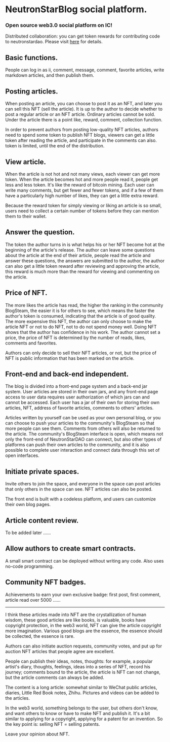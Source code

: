 # NeutronStarBlog social platform.
### Open source web3.0 social platform on IC!
Distributed collaboration: you can get token rewards for contributing code to neutronstardao. Please visit <a href="https://github.com/NeutronStar-PRO/NeutronStarDAO/blob/main/DistributedCollaborativeContribution.md">here</a> for details.
## Basic functions.
People can log in as ii, comment, message, comment, favorite articles, write markdown articles, and then publish them.

## Posting articles.
When posting an article, you can choose to post it as an NFT, and later you can sell this NFT (sell the article).
It is up to the author to decide whether to post a regular article or an NFT article. Ordinary articles cannot be sold.
Under the article there is a point like, reward, comment, collection function.

In order to prevent authors from posting low-quality NFT articles, authors need to spend some token to publish NFT blogs, viewers can get a little token after reading the article, and participate in the comments can also. token is limited, until the end of the distribution.

## View article.
When the article is not hot and not many views, each viewer can get more token. When the article becomes hot and more people read it, people get less and less token. It's like the reward of bitcoin mining. Each user can write many comments, but get fewer and fewer tokens, and if a few of them have a particularly high number of likes, they can get a little extra reward.

Because the reward token for simply viewing or liking an article is so small, users need to collect a certain number of tokens before they can mention them to their wallet.

## Answer the question.
The token the author turns in is what helps his or her NFT become hot at the beginning of the article's release. The author can leave some questions about the article at the end of their article, people read the article and answer these questions, the answers are submitted to the author, the author can also get a little token reward after reviewing and approving the article, this reward is much more than the reward for viewing and commenting on the article.

## Price of NFT.
The more likes the article has read, the higher the ranking in the community BlogSteam, the easier it is for others to see, which means the faster the author's token is consumed, indicating that the article is of good quality. The more expensive this NFT, the author can only choose to make the article NFT or not to do NFT, not to do not spend money well. Doing NFT shows that the author has confidence in his work. The author cannot set a price, the price of NFT is determined by the number of reads, likes, comments and favorites.

Authors can only decide to sell their NFT articles, or not, but the price of NFT is public information that has been marked on the article.

## Front-end and back-end independent.
The blog is divided into a front-end page system and a back-end jar system.
User articles are stored in their own jars, and any front-end page access to user data requires user authorization of which jars can and cannot be accessed.
Each user has a jar of their own for storing their own articles, NFT, address of favorite articles, comments to others' articles.

Articles written by yourself can be used as your own personal blog, or you can choose to push your articles to the community's BlogSteam so that more people can see them. Comments from others will also be returned to the article.
The community's BlogSteam interface is open, which means not only the front-end of NeutronStarDAO can connect, but also other types of platforms can push their own articles to the community, and it is also possible to complete user interaction and connect data through this set of open interfaces.

## Initiate private spaces.
Invite others to join the space, and everyone in the space can post articles that only others in the space can see. NFT articles can also be posted.

The front end is built with a codeless platform, and users can customize their own blog pages.

## Article content review.
To be added later ......

## Allow authors to create smart contracts.
A small smart contract can be deployed without writing any code. Also uses no-code programming.

## Community NFT badges.
Achievements to earn your own exclusive badge: first post, first comment, article read over 5000 ......

---

I think these articles made into NFT are the crystallization of human wisdom, these good articles are like books, is valuable, books have copyright protection, in the web3 world, NFT can give the article copyright more imagination. Various good blogs are the essence, the essence should be collected, the essence is rare.

Authors can also initiate auction requests, community votes, and put up for auction NFT articles that people agree are excellent.

People can publish their ideas, notes, thoughts: for example, a popular artist's diary, thoughts, feelings, ideas into a series of NFT, record his journey; comments bound to the article, the article is NFT can not change, but the article comments can always be added.

The content is a long article: somewhat similar to WeChat public articles, diaries, Little Red Book notes, Zhihu. Pictures and videos can be added to the articles.

In the web3 world, something belongs to the user, but others don't know, and want others to know or have to make NFT and publish it. It's a bit similar to applying for a copyright, applying for a patent for an invention.
So the key point is: selling NFT = selling patents.

Leave your opinion about NFT.
